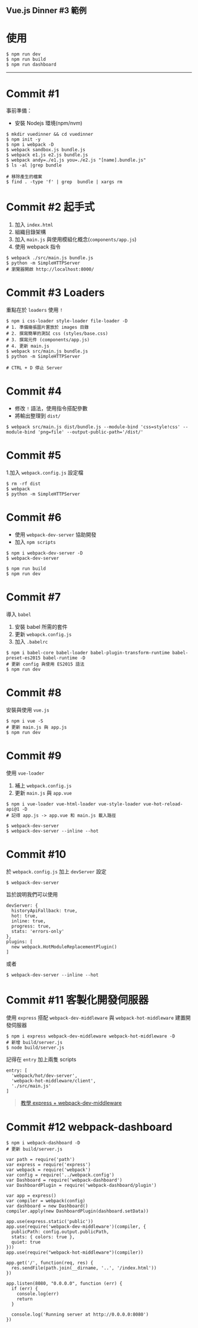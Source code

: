 Vue.js Dinner #3 範例
---

# 使用

```
$ npm run dev
$ npm run build
$ npm run dashboard
```

---

# Commit #1

事前準備：

* 安裝 Nodejs 環境(npm/nvm)

```
$ mkdir vuedinner && cd vuedinner
$ npm init -y
$ npm i webpack -D
$ webpack sandbox.js bundle.js
$ webpack e1.js e2.js bundle.js
$ webpack andy=./e1.js you=./e2.js "[name].bundle.js"
$ ls -al |grep bundle

# 移除產生的檔案
$ find . -type 'f' | grep  bundle | xargs rm
```

# Commit #2 起手式

1. 加入 `index.html`
2. 組織目錄架構
3. 加入 `main.js` 與使用模組化概念(`components/app.js`)
4. 使用 webpack 指令

```
$ webpack ./src/main.js bundle.js
$ python -m SimpleHTTPServer
# 瀏覽器開啟 http://localhost:8000/
```

# Commit #3 Loaders

重點在於 `loaders` 使用 `!`

```
$ npm i css-loader style-loader file-loader -D
# 1. 準備幾張圖片置放於 images 目錄
# 2. 撰寫簡單的測試 css (styles/base.css)
# 3. 撰寫元件 (components/app.js)
# 4. 更新 main.js
$ webpack src/main.js bundle.js
$ python -m SimpleHTTPServer

# CTRL + D 停止 Server
```

# Commit #4

* 修改 `!` 語法，使用指令搭配參數
* 將輸出整理到 `dist/`

```
$ webpack src/main.js dist/bundle.js --module-bind 'css=style!css' --module-bind 'png=file' --output-public-path='/dist/'
```

# Commit #5

1.加入 `webpack.config.js` 設定檔

```
$ rm -rf dist
$ webpack
$ python -m SimpleHTTPServer
```

# Commit #6

* 使用 `webpack-dev-server` 協助開發
* 加入 `npm scripts`

```
$ npm i webpack-dev-server -D
$ webpack-dev-server

$ npm run build
$ npm run dev
```

# Commit #7

導入 `babel`

1. 安裝 babel 所需的套件
2. 更新 `webapck.config.js`
3. 加入 `.babelrc`

```
$ npm i babel-core babel-loader babel-plugin-transform-runtime babel-preset-es2015 babel-runtime -D
# 更新 config 與使用 ES2015 語法
$ npm run dev
```

# Commit #8

安裝與使用 `vue.js`

```
$ npm i vue -S
# 更新 main.js 與 app.js
$ npm run dev
```

# Commit #9

使用 `vue-loader`

1. 補上 `webpack.config.js`
2. 更新 `main.js` 與 `app.vue`

```
$ npm i vue-loader vue-html-loader vue-style-loader vue-hot-reload-api@1 -D
# 記得 app.js -> app.vue 和 main.js 載入路徑

$ webpack-dev-server
$ webpack-dev-server --inline --hot
```

# Commit #10

於 `webpack.config.js` 加上 `devServer` 設定

```
$ webpack-dev-server
```

旨於說明我們可以使用

```
devServer: {
  historyApiFallback: true,
  hot: true,
  inline: true,
  progress: true,
  stats: 'errors-only'
},
plugins: [
  new webpack.HotModuleReplacementPlugin()
]
```

或者

```
$ webpack-dev-server --inline --hot
```

# Commit #11 客製化開發伺服器

使用 `express` 搭配 `webpack-dev-middleware` 與 `webpack-hot-middleware` 建置開發伺服器

```
$ npm i express webpack-dev-middleware webpack-hot-middleware -D
# 新增 build/server.js
$ node build/server.js
```

記得在 `entry` 加上兩隻 scripts

```
entry: [
  'webpack/hot/dev-server',
  'webpack-hot-middleware/client',
  './src/main.js'
]
```

> [教學 express + webpack-dev-middleware](http://madole.github.io/blog/2015/08/26/setting-up-webpack-dev-middleware-in-your-express-application/)

# Commit #12 webpack-dashboard

```
$ npm i webpack-dashboard -D
# 更新 build/server.js
```

```
var path = require('path')
var express = require('express')
var webpack = require('webpack')
var config = require('../webpack.config')
var Dashboard = require('webpack-dashboard')
var DashboardPlugin = require('webpack-dashboard/plugin')

var app = express()
var compiler = webpack(config)
var dashboard = new Dashboard()
compiler.apply(new DashboardPlugin(dashboard.setData))

app.use(express.static('public'))
app.use(require('webpack-dev-middleware')(compiler, {
  publicPath: config.output.publicPath,
  stats: { colors: true },
  quiet: true
}))
app.use(require("webpack-hot-middleware")(compiler))

app.get('/', function(req, res) {
  res.sendFile(path.join(__dirname, '..', '/index.html'))
})

app.listen(8080, "0.0.0.0", function (err) {
  if (err) {
    console.log(err)
    return
  }

  console.log('Running server at http://0.0.0.0:8080')
})
```
